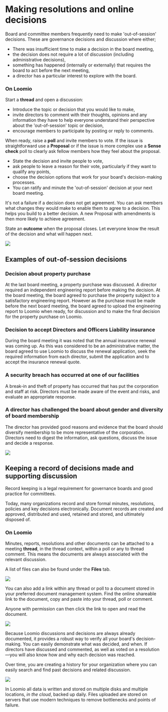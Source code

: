 # Making resolutions and online decisions

Board and committee members frequently need to make 'out-of-session' decisions. These are governance decisions and discussion where either;

- There was insufficient time to make a decision in the board meeting,
- the decision does not require a lot of discussion (including administrative decisions),
- something has happened (internally or externally) that requires the board to act before the next meeting,
- a director has a particular interest to explore with the board.

### On Loomio
Start a **thread** and open a discussion:
- Introduce the topic or decision that you would like to make,
- invite directors to comment with their thoughts, opinions and any information they have to help everyone understand their perspective about the 'out-of-session' topic or decision,
- encourage members to participate by posting or reply to comments.

When ready, raise a **poll** and invite members to vote. 
If the issue is straightforward use a **Proposal** or if the issue is more complex use a **Sense check** poll to clearly ask fellow members how they feel about the proposal.
- State the decision and invite people to vote,
- ask people to leave a reason for their vote, particularly if they want to qualify any points,
- choose the decision options that work for your board's decision-making processes.
- You can ratify and minute the 'out-of-session' decision at your next board meeting.

It's not a failure if a decision does not get agreement. You can ask members what changes they would make to enable them to agree to a decision. This helps you build to a better decision. A new Proposal with amendments is then more likely to achieve agreement.

State an **outcome** when the proposal closes. Let everyone know the result of the decision and what will happen next.

![](thread_funding.png#width-90)

## Examples of out-of-session decisions

### Decision about property purchase
At the last board meeting, a property purchase was discussed. A director required an independent engineering report before making the decision. At the board meeting, the board agreed to purchase the property subject to a satisfactory engineering report. However as the purchase must be made before the next board meeting, the board agreed to upload the engineering report to Loomio when ready, for discussion and to make the final decision for the property purchase on Loomio.

### Decision to accept Directors and Officers Liability insurance
During the board meeting it was noted that the annual insurance renewal was coming up. As this was considered to be an administrative matter, the board agreed to use Loomio to discuss the renewal application, seek the required information from each director, submit the application and to accept the insurance renewal quote.

### A security breach has occurred at one of our facilities
A break-in and theft of property has occurred that has put the corporation and staff at risk. Directors must be made aware of the event and risks, and evaluate an appropriate response.

### A director has challenged the board about gender and diversity of board membership
The director has provided good reasons and evidence that the board should diversify membership to be more representative of the corporation. Directors need to digest the information, ask questions, discuss the issue and decide a response.

![](thread_insurance.png#width-90)

## Keeping a record of decisions made and supporting discussion

Record keeping is a legal requirement for governance boards and good practice for committees.

Today, many organizations record and store formal minutes, resolutions, policies and key decisions electronically. Document records are created and approved, distributed and used, retained and stored, and ultimately disposed of.

### On Loomio
Minutes, reports, resolutions and other documents can be attached to a meeting **thread**, in the thread context, within a poll or any to thread comment.  This means the documents are always associated with the relevant discussion.

A list of files can also be found under the **Files** tab.

![](files_tab.png#width-90)

You can also add a link within any thread or poll to a document stored in your preferred document management system.  Find the online shareable link to the document, copy and paste into your thread, poll or comment.

Anyone with permission can then click the link to open and read the document.

![](thread_link.png#width-90)

Because Loomio discussions and decisions are always already documented, it provides a robust way to verify all your board's decision-making. You can easily demonstrate what was decided, and when. If directors have discussed and commented, as well as voted on a resolution—you will also know how and why each decision was reached.

Over time, you are creating a history for your organization where you can easily search and find past decisions and related discussion.

![](thread_search.png#width-90)

In Loomio all data is written and stored on multiple disks and multiple locations, *in the cloud*, backed up daily.  Files uploaded are stored on servers that use modern techniques to remove bottlenecks and points of failure.
